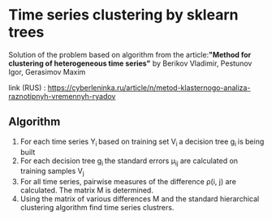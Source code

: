 
# Time series clustering by sklearn trees
Solution of the problem based on algorithm from the article:<strong>"Method for clustering of heterogeneous time series"</strong> by Berikov Vladimir, Pestunov Igor, Gerasimov Maxim 

link (RUS) : https://cyberleninka.ru/article/n/metod-klasternogo-analiza-raznotipnyh-vremennyh-ryadov 

## Algorithm
1. For each time series Y<sub>i </sub>based on training set V<sub>i </sub> a decision tree g<sub>i </sub> is being built
1. For each decision tree g<sub>i </sub> the standard errors μ<sub>ij</sub> are calculated on training samples V<sub>j </sub>
1. For all time series, pairwise measures of the difference ρ(i, j) are calculated. The matrix M is determined.
1. Using the matrix of various differences M and the standard hierarchical clustering algorithm find time series clustrers.

